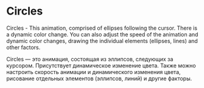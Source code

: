 ﻿# Circles

 Circles - This animation, comprised of ellipses following the cursor. There is a dynamic color change. You can also adjust the speed of the animation and dynamic color changes, drawing the individual elements (ellipses, lines) and other factors.

Circles — это анимация, состоящая из эллипсов, следующих за курсором. Присутствует динамическое изменение цвета. Также можно настроить скорость анимации и динамического изменения цвета, рисование отдельных элементов (эллипсов, линий) и другие факторы.
